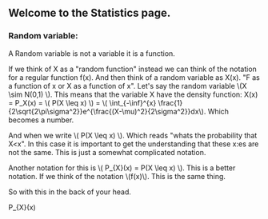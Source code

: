 
## Welcome to the Statistics page.

### Random variable:

A Random variable is not a variable it is a function.

If we think of X as a "random function" instead we can think of the notation for a regular function f(x). And then think of a random variable as X(x). "F as a function of x or X as a function of x".
Let's say the random variable \\(X \sim N(0,1) \\). This means that the variable X have the density function:
X(x) = P_X(x) = \\( P(X \leq x) \\)  = \\( \int_{-\inf}^{x} \frac{1}{2\sqrt{2\pi\sigma^2}}e^{\frac{(X-\mu)^2}{2\sigma^2}}dx\\). Which becomes a number.

And when we write \\( P(X \leq x) \\). Which reads "whats the probability that X<x".
In this case it is important to get the understanding that these x:es are not the same.
This is just a somewhat complicated notation.

Another notation for this is \\( P_{X}(x) = P(X \leq x) \\). This is a better notation.
If we think of the notation \\(f(x)\\). This is the same thing.

So with this in the back of your head.

P_{X}(x)
